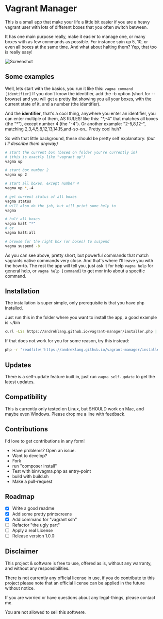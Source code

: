# Vagrant Manager
This is a small app that make your life a little bit easier if you are a heavy vagrant user with lots of different boxes that you often switch between.

It has one main purpose really, make it easier to manage one, or many boxes with as few commands as possible. For instance spin up 5, 10, or even all boxes at the same time. And what about halting them? Yep, that too is really easy!

![Screenshot](https://andreklang.github.io/vagrant-manager/images/screen-1.png)

## Some examples

Well, lets start with the basics, you run it like this: ```vagma command [identifier]``` If you don't know the identifier, add the -b option (short for --browse) and you will get a pretty list showing you all your boxes, with the current state of it, and a number (the identifier).

And the **identifier**, that's a cool thing, anywhere you enter an identifier, you can enter multiple of them, AS RULES! like this: "\*,-4" that matches all boxes (the "\*"), except number 4 (the "-4"). Or another example: "2-5,8,12-", matching 2,3,4,5,8,12,13,14,15,and-so-on.. Pretty cool huh?
 
So with that little background, these should be pretty self explanatory: *(but I'll describe them anyway)*

```bash
# start the current box (based on folder you're currently in)
# (this is exactly like "vagrant up")
vagma up

# start box number 2
vagma up 2

# start all boxes, except number 4
vagma up *,-4

# get current status of all boxes
vagma status
# will also do the job, but will print some help to
vagma

# halt all boxes
vagma halt "*"
# or
vagma halt:all

# browse for the right box (or boxes) to suspend
vagma suspend -b

```
As you can see above, pretty short, but powerful commands that match vagrants native commands very close. And that's where I'll leave you with the how-to. The rest the app will tell you, just ask it for help ```vagma help``` for general help, or ```vagma help [command]``` to get mor info about a specific command.

## Installation

The installation is super simple, only prerequisite is that you have php installed.

Just run this in the folder where you want to install the app, a good example is ~/bin
```bash
curl -LSs https://andreklang.github.io/vagrant-manager/installer.php | php
```

If that does not work for you for some reason, try this instead:
```bash
php -r "readfile('https://andreklang.github.io/vagrant-manager/installer.php');" | php
```

## Updates
There is a self-update feature built in, just run ```vagma self-update``` to get the latest updates.

## Compatibility
This is currently only tested on Linux, but SHOULD work on Mac, and maybe even Windows. Please drop me a line with feedback.
 
## Contributions
I'd love to get contributions in any form!
* Have problems? Open an issue.
* Want to develop?
 * Fork
 * run "composer install"
 * Test with bin/vagma.php as entry-point
 * build with build.sh
 * Make a pull-request
 
## Roadmap

 - [X] Write a good readme
 - [X] Add some pretty printscreens
 - [X] Add command for "vagrant ssh"
 - [ ] Refactor "the ugly part"
 - [ ] Apply a real License
 - [ ] Release version 1.0.0
 
## Disclaimer
This project & software is free to use, offered as is, without any warranty, and without any responsibilities.
 
There is not currently any official license in use, if you do contribute to this project please note that an official license can be applied in the future without notice.
  
If you are worried or have questions about any legal-things, please contact me.

You are not allowed to sell this softwere.